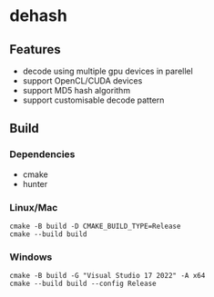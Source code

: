 # dehash

## Features
* decode using multiple gpu devices in parellel
* support OpenCL/CUDA devices
* support MD5 hash algorithm
* support customisable decode pattern

## Build

### Dependencies
- cmake
- hunter

### Linux/Mac
```
cmake -B build -D CMAKE_BUILD_TYPE=Release
cmake --build build
```

### Windows
```
cmake -B build -G "Visual Studio 17 2022" -A x64
cmake --build build --config Release
```
